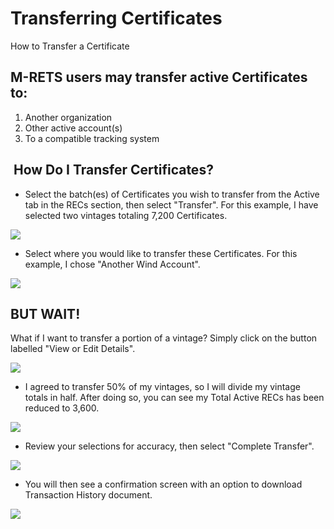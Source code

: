 Transferring Certificates
=========================

How to Transfer a Certificate

M-RETS users may transfer active Certificates to:
-------------------------------------------------

1.  Another organization
2.  Other active account(s)
3.  To a compatible tracking system

 How Do I Transfer Certificates?
--------------------------------

-   Select the batch(es) of Certificates you wish to transfer from the Active tab in the RECs section, then select "Transfer". For this example, I have selected two vintages totaling 7,200 Certificates.

![](https://github.com/mrets/photos/blob/master/transferring_certificates1.png?raw=true)

-   Select where you would like to transfer these Certificates. For this example, I chose "Another Wind Account".

![](https://github.com/mrets/photos/blob/master/transferring_certificates2.png?raw=true)

BUT WAIT!
---------

What if I want to transfer a portion of a vintage? Simply click on the button labelled "View or Edit Details".

![](https://github.com/mrets/photos/blob/master/transferring_certificates3.png?raw=true)

-   I agreed to transfer 50% of my vintages, so I will divide my vintage totals in half. After doing so, you can see my Total Active RECs has been reduced to 3,600.

![](https://github.com/mrets/photos/blob/master/transferring_certificates4.png?raw=true)

-   Review your selections for accuracy, then select "Complete Transfer".

![](https://github.com/mrets/photos/blob/master/transferring_certificates5.png?raw=true)

-   You will then see a confirmation screen with an option to download Transaction History document.

![](https://github.com/mrets/photos/blob/master/transferring_certificates5.png?raw=true)
